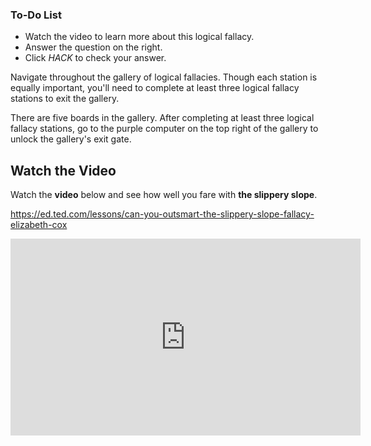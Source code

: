 

<div class="aside">
<h3>To-Do List</h3>
<ul>
  <li>Watch the video to learn more about this logical fallacy.</li>
  <li>Answer the question on the right.</li>
  <li>Click <em>HACK</em> to check your answer.</li>
</ul>
</div>

Navigate throughout the gallery of logical fallacies. Though each station is equally important, you'll need to complete at least three logical fallacy stations to exit the gallery. 

There are five boards in the gallery. After completing at least three logical fallacy stations, go to the purple computer on the top right of the gallery to unlock the gallery's exit gate.  

## Watch the Video
Watch the **video** below and see how well you fare with **the slippery slope**.

https://ed.ted.com/lessons/can-you-outsmart-the-slippery-slope-fallacy-elizabeth-cox

<iframe width="560" height="315" src="https://www.youtube-nocookie.com/embed/Qt4f7QrfRRc" title="YouTube video player" frameborder="0" allow="accelerometer; autoplay; clipboard-write; encrypted-media; gyroscope; picture-in-picture" allowfullscreen></iframe>